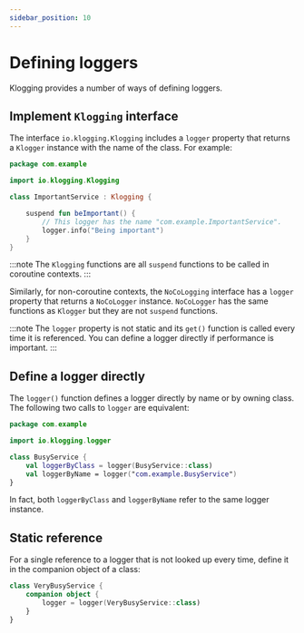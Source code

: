 ```yaml
---
sidebar_position: 10
---
```


# Defining loggers

Klogging provides a number of ways of defining loggers.

## Implement `Klogging` interface

The interface `io.klogging.Klogging` includes a `logger` property that returns a
`Klogger` instance with the name of the class. For example:

```kotlin
package com.example

import io.klogging.Klogging

class ImportantService : Klogging {

    suspend fun beImportant() {
        // This logger has the name "com.example.ImportantService".
        logger.info("Being important")
    }
}
```

:::note
The `Klogging` functions are all `suspend` functions to be called in coroutine contexts.
:::

Similarly, for non-coroutine contexts, the `NoCoLogging` interface has a `logger` property
that returns a `NoCoLogger` instance. `NoCoLogger` has the same functions as `Klogger` but
they are not `suspend` functions.

:::note
The `logger` property is not static and its `get()` function is called every time it is
referenced. You can define a logger directly if performance is important.
:::

## Define a logger directly

The `logger()` function defines a logger directly by name or by owning class. The following
two calls to `logger` are equivalent:

```kotlin
package com.example

import io.klogging.logger

class BusyService {
    val loggerByClass = logger(BusyService::class)
    val loggerByName = logger("com.example.BusyService")
}
```

In fact, both `loggerByClass` and `loggerByName` refer to the same logger instance.

## Static reference

For a single reference to a logger that is not looked up every time, define it in the
companion object of a class:

```kotlin
class VeryBusyService {
    companion object {
        logger = logger(VeryBusyService::class)
    }
}
```
